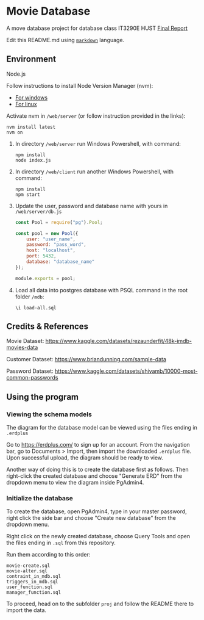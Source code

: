# Movie Database
A move database project for database class IT3290E
HUST
[Final Report](https://docs.google.com/document/d/11-n5uiSzpTiDRPM0NfHfQpganTWKHJtr_gmEIPgeUJk/)

Edit this README.md using [`markdown`](https://www.markdownguide.org) language.


## Environment
Node.js

Follow instructions to install Node Version Manager (nvm):
- [For windows](https://github.com/coreybutler/nvm-windows)
- [For linux](https://github.com/coreybutler/nvm-windows)

Activate nvm in `/web/server` (or follow instruction provided in the links):
```
nvm install latest
nvm on
```

1. In directory `/web/server` run Windows Powershell, with command:
	```
	npm install
	node index.js
	```

2. In directory `/web/client` run another Windows Powershell, with command:
	```
	npm install
	npm start
	```

3. Update the user, password and database name with yours in `/web/server/db.js`
	```js
	const Pool = require("pg").Pool;

	const pool = new Pool({
		user: "user_name",
		password: "pass_word",
		host: "localhost",
		port: 5432,
		database: "database_name"
	});

	module.exports = pool;
	```

4. Load all data into postgres database with PSQL command in the root folder `/mdb`:
	```
	\i load-all.sql
	```

## Credits & References
Movie Dataset: https://www.kaggle.com/datasets/rezaunderfit/48k-imdb-movies-data

Customer Dataset: https://www.briandunning.com/sample-data

Password Dataset: https://www.kaggle.com/datasets/shivamb/10000-most-common-passwords

## Using the program
### Viewing the schema models
The diagram for the database model can be viewed using the files ending in `.erdplus`  

Go to https://erdplus.com/ to sign up for an account. From the navigation bar, go to Documents > Import, then import the downloaded `.erdplus` file. Upon successful upload, the diagram should be ready to view.

Another way of doing this is to create the database first as follows. Then right-click the created database and choose "Generate ERD" from the dropdown menu to view the diagram inside PgAdmin4.

### Initialize the database
To create the database, open PgAdmin4, type in your master password, right click the side bar and choose "Create new database" from the dropdown menu.

Right click on the newly created database, choose Query Tools and open the files ending in `.sql` from this repository.

Run them according to this order: 
```
movie-create.sql
movie-alter.sql
contraint_in_mdb.sql
triggers_in_mdb.sql
user_function.sql
manager_function.sql
```

To proceed, head on to the subfolder `proj` and follow the README there to import the data.
